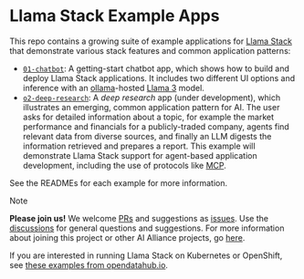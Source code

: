 # Llama Stack Example Apps

This repo contains a growing suite of example applications for <a href="https://github.com/meta-llama/llama-stack">Llama Stack</a> that demonstrate various stack features and common application patterns:

* [`01-chatbot`](o1-chatbot): A getting-start chatbot app, which shows how to build and deploy Llama Stack applications. It includes two different UI options and inference with an [ollama](https://ollama.com)-hosted [Llama 3](https://www.llama.com/models/llama-3/) model.
* [`o2-deep-research`](o2-deep-research): A _deep research_ app (under development), which illustrates an emerging, common application pattern for AI. The user asks for detailed information about a topic, for example the market performance and financials for a publicly-traded company, agents find relevant data from diverse sources, and finally an LLM digests the information retrieved and prepares a report. This example will demonstrate Llama Stack support for agent-based application development, including the use of protocols like [MCP](https://modelcontextprotocol.io/introduction).

See the READMEs for each example for more information.

> [!NOTE]
> **Please join us!** We welcome [PRs](https://github.com/The-AI-Alliance/llama-stack-usecase1/pulls) and suggestions as [issues](https://github.com/The-AI-Alliance/llama-stack-usecase1/issues). Use the [discussions](https://github.com/The-AI-Alliance/llama-stack-usecase1/discussions) for general questions and suggestions. For more information about joining this project or other AI Alliance projects, go [here](https://the-ai-alliance.github.io/contributing/). 
>
> If you are interested in running Llama Stack on Kubernetes or OpenShift, see [these examples from opendatahub.io](https://github.com/opendatahub-io/llama-stack-demos).
